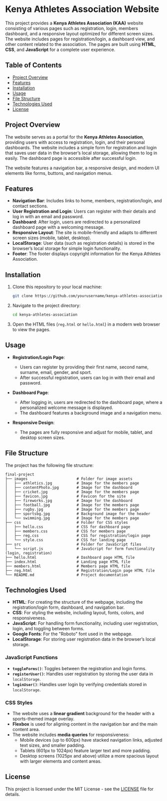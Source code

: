 # Kenya Athletes Association Website

This project provides a **Kenya Athletes Association (KAA)** website consisting of various pages such as registration, login, members dashboard, and a responsive layout optimized for different screen sizes. The website includes pages for registration/login, a dashboard view, and other content related to the association. The pages are built using **HTML**, **CSS**, and **JavaScript** for a complete user experience.

## Table of Contents

- [Project Overview](#project-overview)
- [Features](#features)
- [Installation](#installation)
- [Usage](#usage)
- [File Structure](#file-structure)
- [Technologies Used](#technologies-used)
- [License](#license)

## Project Overview

The website serves as a portal for the **Kenya Athletes Association**, providing users with access to registration, login, and their personal dashboards. The website includes a simple form for registration and login that saves user data in the browser’s local storage, allowing them to log in easily. The dashboard page is accessible after successful login.

The website features a navigation bar, a responsive design, and modern UI elements like forms, buttons, and navigation menus. 

## Features

- **Navigation Bar**: Includes links to home, members, registration/login, and contact sections.
- **User Registration and Login**: Users can register with their details and log in with an email and password.
- **Dashboard**: After login, users are redirected to a personalized dashboard page with a welcoming message.
- **Responsive Layout**: The site is mobile-friendly and adapts to different screen sizes (mobile, tablet, desktop).
- **LocalStorage**: User data (such as registration details) is stored in the browser’s local storage for simple login functionality.
- **Footer**: The footer displays copyright information for the Kenya Athletes Association.

## Installation

1. Clone this repository to your local machine:
    ```bash
    git clone https://github.com/yourusername/kenya-athletes-association.git
    ```

2. Navigate to the project directory:
    ```bash
    cd kenya-athletes-association
    ```

3. Open the HTML files (`reg.html` or `hello.html`) in a modern web browser to view the pages.

## Usage

- **Registration/Login Page**:
    - Users can register by providing their first name, second name, surname, email, gender, and sport.
    - After successful registration, users can log in with their email and password.
  
- **Dashboard Page**:
    - After logging in, users are redirected to the dashboard page, where a personalized welcome message is displayed.
    - The dashboard features a background image and a navigation menu.

- **Responsive Design**:
    - The pages are fully responsive and adjust for mobile, tablet, and desktop screen sizes.

## File Structure

The project has the following file structure:

```
final-project
├── images                      # Folder for image assets 
│   ├── athletics.jpg           # Image for the members page
│   ├── contentPhoto.jpg        # Image for the dashboard
│   ├── cricket.jpg             # Image for the members page
│   ├── favicon.jpg             # Favicon for the site
│   ├── fireworks.jpg           # Image for the dashboard
│   ├── football.jpg            # Image for the members page
│   ├── rugby.jpg               # Image for the members page 
│   ├── sportsbg.jpg            # Background image for the header 
│   └── swimming.jpg            # Image for the members page 
├── css                         # Folder for CSS styles 
│   ├── hello.css               # CSS for dashboard page   
│   ├── members.css             # CSS for members page
│   ├── reg.css                 # CSS for registration/login page
│   └── style.css               # CSS for landing page
├── src                         # Folder for JavaScript files   
│   └── script.js               # JavaScript for form functionality (login, registration) 
├── hello.html                  # Dashboard page HTML file
├── index.html                  # Landing page HTML file
├── members.html                # Members page HTML file
├── reg.html                    # Registration/Login page HTML file 
└── README.md                   # Project documentation

```


## Technologies Used

- **HTML**: For creating the structure of the webpage, including the registration/login form, dashboard, and navigation bar.
- **CSS**: For styling the website, including layout, fonts, colors, and responsiveness.
- **JavaScript**: For handling form functionality, including user registration, login, and toggling between forms.
- **Google Fonts**: For the "Roboto" font used in the webpage.
- **LocalStorage**: For storing user registration data in the browser’s local storage.

### JavaScript Functions
- **`toggleForms()`**: Toggles between the registration and login forms.
- **`registerUser()`**: Handles user registration by storing the user data in `localStorage`.
- **`loginUser()`**: Handles user login by verifying credentials stored in `localStorage`.

### CSS Styles
- The website uses a **linear gradient** background for the header with a sports-themed image overlay.
- **Flexbox** is used for aligning content in the navigation bar and the main content area.
- The website includes **media queries** for responsiveness:
  - Mobile devices (up to 600px) have stacked navigation links, adjusted text sizes, and smaller padding.
  - Tablets (601px to 1024px) feature larger text and more padding.
  - Desktop screens (1025px and above) utilize a more spacious layout with larger elements and content areas.

## License

This project is licensed under the MIT License - see the [LICENSE](LICENSE) file for details.
